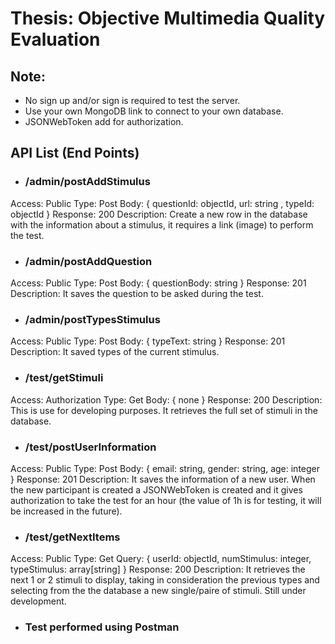 # Thesis: Objective Multimedia Quality Evaluation

## Note: 
* No sign up and/or sign is required to test the server.
* Use your own MongoDB link to connect to your own database.
* JSONWebToken add for authorization.

## API List (End Points)
* ### /admin/postAddStimulus
Access: Public
Type: Post
Body: { 
    questionId: objectId, 
    url: string , 
    typeId: objectId 
}
Response: 200
Description: Create a new row in the database with the information about a stimulus, it requires a link (image) to perform the test.

* ### /admin/postAddQuestion
Access: Public
Type: Post
Body: {
    questionBody: string
}
Response: 201
Description: It saves the question to be asked during the test.

* ### /admin/postTypesStimulus
Access: Public
Type: Post
Body: {
    typeText: string
}
Response: 201
Description: It saved types of the current stimulus.

* ### /test/getStimuli
Access: Authorization
Type: Get
Body: { none }
Response: 200
Description: This is use for developing purposes. It retrieves the full set of stimuli in the database.

* ### /test/postUserInformation
Access: Public
Type: Post
Body: {
    email: string,
    gender: string,
    age: integer
}
Response: 201
Description: It saves the information of a new user. When the new participant is created a JSONWebToken is created and it gives authorization to take the test for an hour (the value of 1h is for testing, it will be increased in the future).

* ### /test/getNextItems 
Access: Public
Type: Get
Query: {
    userId: objectId,
    numStimulus: integer,
    typeStimulus: array[string]
}
Response: 200
Description: It retrieves the next 1 or 2 stimuli to display, taking in consideration the previous types and selecting from the the database a new single/paire of stimuli.
Still under development.


* ### Test performed using Postman